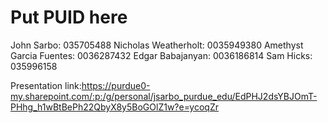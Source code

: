 # Put PUID here
John Sarbo: 035705488
Nicholas Weatherholt: 0035949380
Amethyst Garcia Fuentes: 0036287432
Edgar Babajanyan: 0036186814
Sam Hicks: 035996158


Presentation link:https://purdue0-my.sharepoint.com/:p:/g/personal/jsarbo_purdue_edu/EdPHJ2dsYBJOmT-PHhg_h1wBtBePh22QbyX8y5BoGOlZ1w?e=ycoqZr
